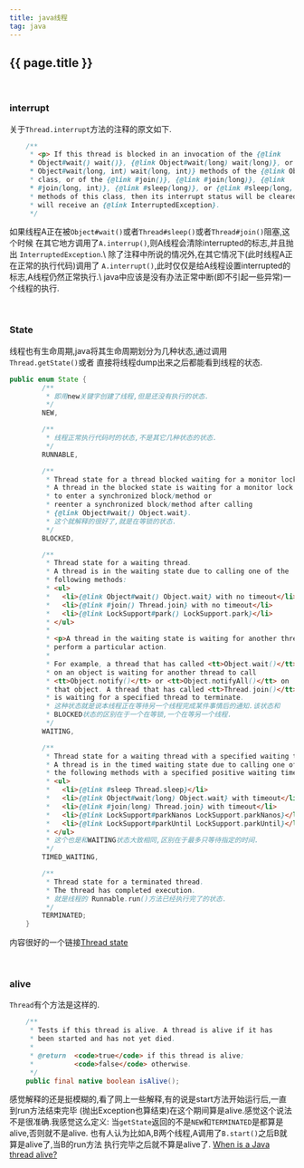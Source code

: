 ```yaml
---
title: java线程
tag: java
---
```


## {{ page.title }}

<br/>

### interrupt
关于`Thread.interrupt`方法的注释的原文如下.

~~~java
    /**
     * <p> If this thread is blocked in an invocation of the {@link
     * Object#wait() wait()}, {@link Object#wait(long) wait(long)}, or {@link
     * Object#wait(long, int) wait(long, int)} methods of the {@link Object}
     * class, or of the {@link #join()}, {@link #join(long)}, {@link
     * #join(long, int)}, {@link #sleep(long)}, or {@link #sleep(long, int)},
     * methods of this class, then its interrupt status will be cleared and it
     * will receive an {@link InterruptedException}.
     */
~~~

如果线程A正在被`Object#wait()`或者`Thread#sleep()`或者`Thread#join()`阻塞,这个时候
在其它地方调用了`A.interrup()`,则A线程会清除interrupted的标志,并且抛出
`InterruptedException`.\\
除了注释中所说的情况外,在其它情况下(此时线程A正在正常的执行代码)调用了
`A.interrupt()`,此时仅仅是给A线程设置interrupted的标志,A线程仍然正常执行.\\
java中应该是没有办法正常中断(即不引起一些异常)一个线程的执行.

<br/>

### State
线程也有生命周期,java将其生命周期划分为几种状态,通过调用`Thread.getState()`或者
直接将线程dump出来之后都能看到线程的状态.

~~~java
public enum State {
        /**
         * 即用new关键字创建了线程,但是还没有执行的状态.
         */
        NEW,

        /**
         * 线程正常执行代码时的状态,不是其它几种状态的状态.
         */
        RUNNABLE,

        /**
         * Thread state for a thread blocked waiting for a monitor lock.
         * A thread in the blocked state is waiting for a monitor lock
         * to enter a synchronized block/method or
         * reenter a synchronized block/method after calling
         * {@link Object#wait() Object.wait}.
         * 这个就解释的很好了,就是在等锁的状态.
         */
        BLOCKED,

        /**
         * Thread state for a waiting thread.
         * A thread is in the waiting state due to calling one of the
         * following methods:
         * <ul>
         *   <li>{@link Object#wait() Object.wait} with no timeout</li>
         *   <li>{@link #join() Thread.join} with no timeout</li>
         *   <li>{@link LockSupport#park() LockSupport.park}</li>
         * </ul>
         *
         * <p>A thread in the waiting state is waiting for another thread to
         * perform a particular action.
         *
         * For example, a thread that has called <tt>Object.wait()</tt>
         * on an object is waiting for another thread to call
         * <tt>Object.notify()</tt> or <tt>Object.notifyAll()</tt> on
         * that object. A thread that has called <tt>Thread.join()</tt>
         * is waiting for a specified thread to terminate.
         * 这种状态就是说本线程正在等待另一个线程完成某件事情后的通知.该状态和
         * BLOCKED状态的区别在于一个在等锁,一个在等另一个线程.
         */
        WAITING,

        /**
         * Thread state for a waiting thread with a specified waiting time.
         * A thread is in the timed waiting state due to calling one of
         * the following methods with a specified positive waiting time:
         * <ul>
         *   <li>{@link #sleep Thread.sleep}</li>
         *   <li>{@link Object#wait(long) Object.wait} with timeout</li>
         *   <li>{@link #join(long) Thread.join} with timeout</li>
         *   <li>{@link LockSupport#parkNanos LockSupport.parkNanos}</li>
         *   <li>{@link LockSupport#parkUntil LockSupport.parkUntil}</li>
         * </ul>
         * 这个也是和WAITING状态大致相同,区别在于最多只等待指定的时间.
         */
        TIMED_WAITING,

        /**
         * Thread state for a terminated thread.
         * The thread has completed execution.
         * 就是线程的 Runnable.run()方法已经执行完了的状态.
         */
        TERMINATED;
    }
~~~

内容很好的一个链接[Thread state](http://journals.ecs.soton.ac.uk/java/tutorial/java/threads/states.html)

<br/>

### alive
`Thread`有个方法是这样的.

~~~java
    /**
     * Tests if this thread is alive. A thread is alive if it has
     * been started and has not yet died.
     *
     * @return  <code>true</code> if this thread is alive;
     *          <code>false</code> otherwise.
     */
    public final native boolean isAlive();
~~~

感觉解释的还是挺模糊的,看了网上一些解释,有的说是start方法开始运行后,一直到run方法结束完毕
(抛出Exception也算结束)在这个期间算是alive.感觉这个说法不是很准确.我感觉这么定义:
当`getState`返回的不是`NEW`和`TERMINATED`是都算是alive,否则就不是alive.
也有人认为比如A,B两个线程,A调用了`B.start()`之后B就算是alive了,当B的run方法
执行完毕之后就不算是alive了.
[When is a Java thread alive?](http://stackoverflow.com/questions/17293304/when-is-a-java-thread-alive)
